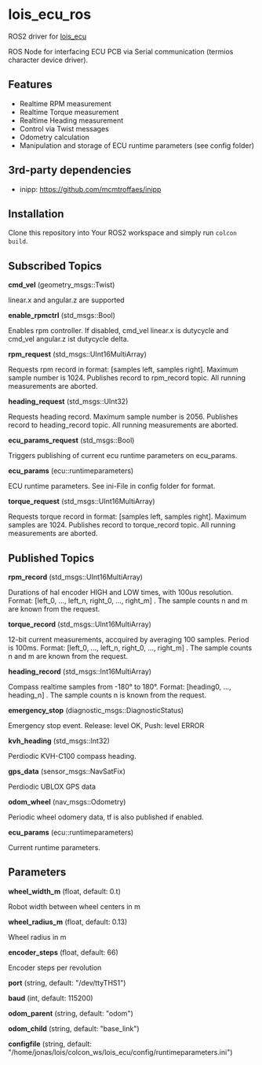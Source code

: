 # lois_ecu_ros
ROS2 driver for [lois_ecu](https://github.com/wuehr1999/lois_ecu)

ROS Node for interfacing ECU PCB via Serial communication (termios character device driver).

## Features

- Realtime RPM measurement
- Realtime Torque measurement
- Realtime Heading measurement
- Control via Twist messages
- Odometry calculation
- Manipulation and storage of ECU runtime parameters (see config folder)

## 3rd-party dependencies
 - inipp: https://github.com/mcmtroffaes/inipp

## Installation

Clone this repository into Your ROS2 workspace and simply run ```colcon build```.

## Subscribed Topics
  **cmd_vel** (geometry_msgs::Twist)

  linear.x and angular.z are supported

  **enable_rpmctrl** (std_msgs::Bool)

  Enables rpm controller. If disabled, cmd_vel linear.x is dutycycle and cmd_vel angular.z ist dutycycle delta.

  **rpm_request** (std_msgs::UInt16MultiArray)

  Requests rpm record in format: [samples left, samples right]. Maximum sample number is 1024. Publishes record to rpm_record topic. All running measurements are aborted.

  **heading_request** (std_msgs::UInt32)

  Requests heading record. Maximum sample number is 2056. Publishes record to heading_record topic. All running measurements are aborted.

  **ecu_params_request** (std_msgs::Bool)

  Triggers publishing of current ecu runtime parameters on ecu_params.

  **ecu_params** (ecu::runtimeparameters)

  ECU runtime parameters. See ini-File in config folder for format.

  **torque_request** (std_msgs::UInt16MultiArray)

  Requests torque record in format: [samples left, samples right]. Maximum samples are 1024. Publishes record to torque_record topic. All running measurements are aborted.

## Published Topics
  **rpm_record** (std_msgs::UInt16MultiArray)

  Durations of hal encoder HIGH and LOW times, with 100us resolution. Format: [left_0, ..., left_n, right_0, ..., right_m]
. The sample counts n and m are known from the request.

  **torque_record** (std_msgs::UInt16MultiArray)

  12-bit current measurements, accquired by averaging 100 samples. Period is 100ms. Format: [left_0, ..., left_n, right_0, ..., right_m]
. The sample counts n and m are known from the request.

  **heading_record** (std_msgs::Int16MultiArray)

  Compass realtime samples from -180° to 180°. Format: [heading0, ..., heading_n]
. The sample counts n is known from the request.

  **emergency_stop** (diagnostic_msgs::DiagnosticStatus)

  Emergency stop event. Release: level OK, Push: level ERROR

  **kvh_heading** (std_msgs::Int32)

  Perdiodic KVH-C100 compass heading.

  **gps_data** (sensor_msgs::NavSatFix)

  Perdiodic UBLOX GPS data

  **odom_wheel** (nav_msgs::Odometry)

  Periodic wheel odomery data, tf is also published if enabled.

  **ecu_params** (ecu::runtimeparameters)

  Current runtime parameters.

## Parameters
  **wheel_width_m** (float, default: 0.t)

  Robot width between wheel centers in m

  **wheel_radius_m** (float, default: 0.13)

  Wheel radius in m

  **encoder_steps** (float, default: 66)

  Encoder steps per revolution

  **port** (string, default: "/dev/ttyTHS1")

  **baud** (int, default: 115200)

  **odom_parent** (string, default: "odom")

  **odom_child** (string, default: "base_link")
  
  **configfile** (string, default: "/home/jonas/lois/colcon_ws/lois_ecu/config/runtimeparameters.ini")


